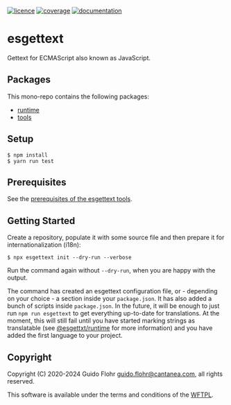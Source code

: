 [![licence](https://img.shields.io/badge/licence-WTFPL-blue)](http://www.wtfpl.net/)
[![coverage](https://img.shields.io/coverallsCoverage/github/gflohr/esgettext?branch=main)](https://coveralls.io/github/gflohr/e-invoice-eu?branch=main)
[![documentation](https://img.shields.io/badge/documentation-Qgoda🍓-ffc107)](https://www.qgoda.net/)

# esgettext

Gettext for ECMAScript also known as JavaScript.

## Packages

This mono-repo contains the following packages:

- [runtime](packages/runtime/README.md)
- [tools](packages/tools/README.md)

## Setup

```
$ npm install
$ yarn run test
```

## Prerequisites

See the [prerequisites of the esgettext
tools](<(packages/tools/README.md#prerequisites)>).

## Getting Started

Create a repository, populate it with some source file and then prepare it
for internationalization (i18n):

```
$ npx esgettext init --dry-run --verbose
```

Run the command again without `--dry-run`, when you are happy with the
output.

The command has created an esgettext configuration file, or - depending on your
choice - a section inside your `package.json`. It has also added a bunch
of scripts inside `package.json`. In the future, it will be enough to just
run `npm run esgettext` to get everything up-to-date for translations. At the
moment, this will still fail until you have started marking strings as
translatable (see [@esgettxt/runtime](<(packages/runtime/README.md)>) for
more information) and you have added the first language to your project.

## Copyright

Copyright (C) 2020-2024 Guido Flohr <guido.flohr@cantanea.com>, all
rights reserved.

This software is available under the terms and conditions of the
[WFTPL](http://www.wtfpl.net/about).
